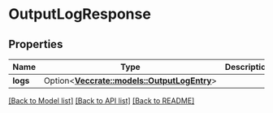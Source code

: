 # OutputLogResponse

## Properties

Name | Type | Description | Notes
------------ | ------------- | ------------- | -------------
**logs** | Option<[**Vec<crate::models::OutputLogEntry>**](OutputLogEntry.md)> |  | [optional]

[[Back to Model list]](../README.md#documentation-for-models) [[Back to API list]](../README.md#documentation-for-api-endpoints) [[Back to README]](../README.md)


